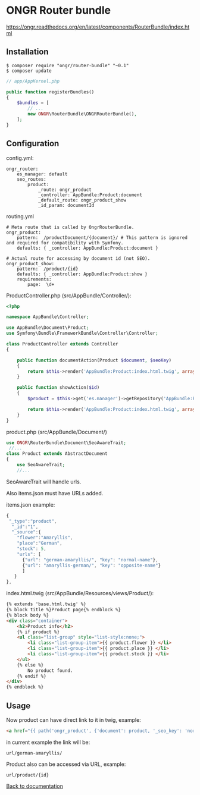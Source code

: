 # ONGR Router bundle

https://ongr.readthedocs.org/en/latest/components/RouterBundle/index.html

## Installation

```
$ composer require "ongr/router-bundle" "~0.1"
$ composer update
```

```php
// app/AppKernel.php

public function registerBundles()
{
    $bundles = [
        // ...
        new ONGR\RouterBundle\ONGRRouterBundle(),
    ];
}
```

## Configuration

config.yml:

```
ongr_router:
    es_manager: default
    seo_routes:
        product:
            _route: ongr_product
            _controller: AppBundle:Product:document
            _default_route: ongr_product_show
            _id_param: documentId
```

routing.yml

```
# Meta route that is called by OngrRouterBundle.
ongr_product:
    pattern:  /productDocument/{document}/ # This pattern is ignored and required for compatibility with Symfony.
    defaults: { _controller: AppBundle:Product:document }

# Actual route for accessing by document id (not SEO).
ongr_product_show:
    pattern:  /product/{id}
    defaults: { _controller: AppBundle:Product:show }
    requirements:
        page:  \d+
```
 
ProductController.php (src/AppBundle/Controller/):

```php
<?php

namespace AppBundle\Controller;

use AppBundle\Document\Product;
use Symfony\Bundle\FrameworkBundle\Controller\Controller;

class ProductController extends Controller
{

    public function documentAction(Product $document, $seoKey)
    {
        return $this->render('AppBundle:Product:index.html.twig', array('product' => $document));
    }

    public function showAction($id)
    {
        $product = $this->get('es.manager')->getRepository('AppBundle:Product')->find($id);

        return $this->render('AppBundle:Product:index.html.twig', array('product' => $product));
    }
}
```

product.php (src/AppBundle/Document/)


```php
use ONGR\RouterBundle\Document\SeoAwareTrait;
 //...
class Product extends AbstractDocument
{
    use SeoAwareTrait;
    //...
```

SeoAwareTrait will handle urls.

Also items.json must have URLs added.

items.json example:

```javascript
{
 "_type":"product",
  "_id":"1",
  "_source":{
    "flower":"Amaryllis",
    "place":"German", 
    "stock": 5, 
    "urls": [
      {"url": "german-amaryllis/", "key": "normal-name"}, 
      {"url": "amaryllis-german/", "key": "opposite-name"}
      ]
   }
},
```
index.html.twig (src/AppBundle/Resources/views/Product/):

```html
{% extends 'base.html.twig' %}
{% block title %}Product page{% endblock %}
{% block body %}
<div class="container">
    <h2>Product info</h2>
    {% if product %}
    <ul class="list-group" style="list-style:none;">
        <li class="list-group-item">{{ product.flower }} </li>
        <li class="list-group-item">{{ product.place }} </li>
        <li class="list-group-item">{{ product.stock }} </li>
    </ul>
    {% else %}
        No product found.
    {% endif %}
</div>
{% endblock %}
```


## Usage

Now product can have direct link to it in twig, example:

```html
<a href="{{ path('ongr_product', {'document': product, '_seo_key': 'normal-name'}) }}">{{ product.flower }}</a>
```

in current example the link will be:

 `url/german-amaryllis/`

Product also can be accessed via URL, example:

 `url/product/{id}`

[Back to documentation](README.md)